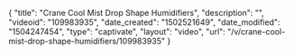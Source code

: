{
    "title": "Crane Cool Mist Drop Shape Humidifiers",
    "description": "",
    "videoid": "109983935",
    "date_created": "1502521649",
    "date_modified": "1504247454",
    "type": "captivate",
    "layout": "video",
    "url": "\/v\/crane-cool-mist-drop-shape-humidifiers\/109983935"
}